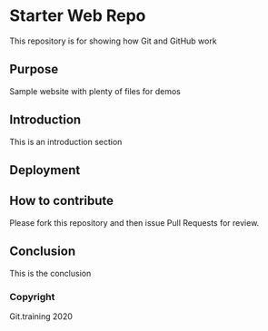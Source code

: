 # Starter Web Repo

This repository is for showing how Git and GitHub work

## Purpose

Sample website with plenty of files for demos

## Introduction

This is an introduction section

## Deployment

## How to contribute

Please fork this repository and then issue Pull Requests for review.
## Conclusion

This is the conclusion

### Copyright
Git.training 2020